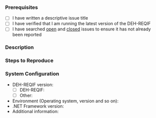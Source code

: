### Prerequisites

- [ ] I have written a descriptive issue title
- [ ] I have verified that I am running the latest version of the DEH-REQIF
- [ ] I have searched [open](https://github.com/RHEAGROUP/DEH-REQIF/issues) and [closed](https://github.com/RHEAGROUP/DEH-REQIF/issues?q=is%3Aissue+is%3Aclosed) issues to ensure it has not already been reported

### Description
<!-- A description of the bug or feature -->

### Steps to Reproduce
<!-- List of steps, sample code, failing test or link to a project that reproduces the behavior -->

### System Configuration
<!-- Tell us about the environment where you are experiencing the bug -->

- DEH-REQIF version:
  - [ ] DEH-REQIF:         
  - [ ] Other:              
- Environment (Operating system, version and so on):
- .NET Framework version:
- Additional information:

<!-- Thanks for reporting the issue to DEH-REQIF! -->
